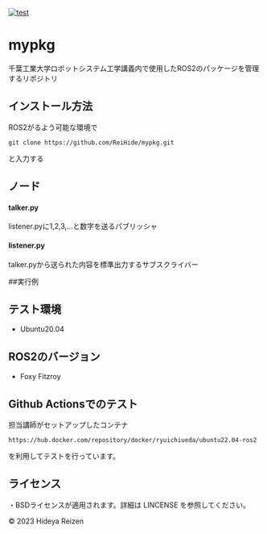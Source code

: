 
[![test](https://github.com/ReiHide/mypkg/actions/workflows/test.yml/badge.svg)](https://github.com/ReiHide/mypkg/actions/workflows/test.yml)

# mypkg
千葉工業大学ロボットシステム工学講義内で使用したROS2のパッケージを管理するリポジトリ

## インストール方法
ROS2がるよう可能な環境で
~~~
git clone https://github.com/ReiHide/mypkg.git
~~~
と入力する

## ノード

#### talker.py
listener.pyに1,2,3,...と数字を送るパブリッシャ
#### listener.py
talker.pyから送られた内容を標準出力するサブスクライバー

##実行例
## テスト環境
* Ubuntu20.04

## ROS2のバージョン
* Foxy Fitzroy

## Github Actionsでのテスト
担当講師がセットアップしたコンテナ
~~~
https://hub.docker.com/repository/docker/ryuichiueda/ubuntu22.04-ros2
~~~
を利用してテストを行っています。

## ライセンス
・BSDライセンスが適用されます。詳細は LINCENSE を参照してください。

© 2023 Hideya Reizen
